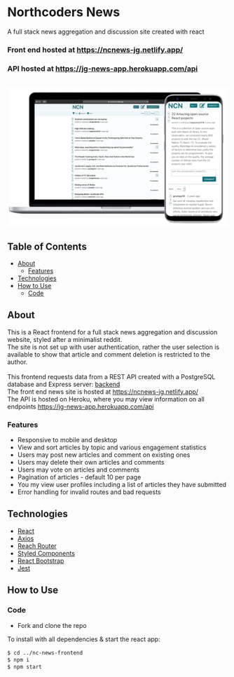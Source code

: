 # Northcoders News

A full stack news aggregation and discussion site created with react</br>

### Front end hosted at https://ncnews-jg.netlify.app/

### API hosted at https://jg-news-app.herokuapp.com/api

</br>
<img src="public/newsMock.png" >

## Table of Contents

- [About](#about)
  - [Features](#features)
- [Technologies](#technologies)
- [How to Use](#how-to-use)
  - [Code](#code)

## About

This is a React frontend for a full stack news aggregation and discussion website, styled after a minimalist reddit.</br>
The site is not set up with user authentication, rather the user selection is available to show that article and comment deletion is restricted to the author.</br>
</br>
This frontend requests data from a REST API created with a PostgreSQL database and Express server: [backend](https://github.com/1jgrant/nc-news-backend)
</br>
The front end news site is hosted at https://ncnews-jg.netlify.app/ </br>
The API is hosted on Heroku, where you may view information on all endpoints https://jg-news-app.herokuapp.com/api </br>

### Features

- Responsive to mobile and desktop
- View and sort articles by topic and various engagement statistics
- Users may post new articles and comment on existing ones
- Users may delete their own articles and comments
- Users may vote on articles and comments
- Pagination of articles - default 10 per page
- You my view user profiles including a list of articles they have submitted
- Error handling for invalid routes and bad requests
  </br>

## Technologies

- [React](https://reactjs.org/)
- [Axios](https://www.npmjs.com/package/axios)
- [Reach Router](https://reach.tech/router/)
- [Styled Components](https://styled-components.com/)
- [React Bootstrap](https://react-bootstrap.github.io/)
- [Jest](https://jestjs.io/)

## How to Use

### Code

- Fork and clone the repo

To install with all dependencies & start the react app:

```
$ cd ../nc-news-frontend
$ npm i
$ npm start
```

